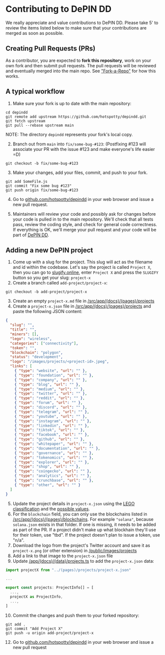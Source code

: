 # Contributing to DePIN DD

We really appreciate and value contributions to DePIN DD. Please take 5' to review the items listed below to make sure that your contributions are merged as soon as possible.

## Creating Pull Requests (PRs)

As a contributor, you are expected to **fork this repository**, work on your own fork and then submit pull requests. The pull requests will be reviewed and eventually merged into the main repo. See ["Fork-a-Repo"](https://help.github.com/articles/fork-a-repo/) for how this works.

## A typical workflow

1. Make sure your fork is up to date with the main repository:

```
cd depindd
git remote add upstream https://github.com/hotspotty/depindd.git
git fetch upstream
git pull --rebase upstream main
```

NOTE: The directory `depindd` represents your fork's local copy.

2. Branch out from `main` into `fix/some-bug-#123`:
   (Postfixing #123 will associate your PR with the issue #123 and make everyone's life easier =D)

```
git checkout -b fix/some-bug-#123
```

3. Make your changes, add your files, commit, and push to your fork.

```
git add SomeFile.js
git commit "Fix some bug #123"
git push origin fix/some-bug-#123
```

4. Go to [github.com/hotspotty/depindd](https://github.com/hotspotty/depindd) in your web browser and issue a new pull request.

5. Maintainers will review your code and possibly ask for changes before your code is pulled in to the main repository. We'll check that all tests pass, review the coding style, and check for general code correctness. If everything is OK, we'll merge your pull request and your code will be part of [DePIN DD](https://depindd.com).

## Adding a new DePIN project

1. Come up with a slug for the project. This slug will act as the filename and id within the codebase. Let's say the project is called `Project X`, then you can go to [slugify.online](https://slugify.online/), enter `Project X` and press the `SLUGIFY` button so you get your slug: `project-x`
2. Create a branch called `add-project/project-x`:

```shell
git checkout -b add-project/project-x
```

3. Create an empty `project-x.md` file in [/src/app/(docs)/(pages)/projects](</src/app/(docs)/(pages)/projects>)
4. Create a `project-x.json` file in [/src/app/(docs)/(pages)/projects](</src/app/(docs)/(pages)/projects>) and paste the following JSON content:

```json
{
  "slug": "",
  "title": "",
  "miners": [],
  "lego": "wireless",
  "categories": ["connectivity"],
  "token": "",
  "blockchain": "polygon",
  "status": "development",
  "logo": "/images/projects/<project-id>.jpeg",
  "links": [
    { "type": "website", "url": "" },
    { "type": "foundation", "url": "" },
    { "type": "company", "url": "" },
    { "type": "blog", "url": "" },
    { "type": "medium", "url": "" },
    { "type": "twitter", "url": "" },
    { "type": "reddit", "url": "" },
    { "type": "forum", "url": "" },
    { "type": "discord", "url": "" },
    { "type": "telegram", "url": "" },
    { "type": "youtube", "url": "" },
    { "type": "instagram", "url": "" },
    { "type": "linkedin", "url": "" },
    { "type": "tiktok", "url": "" },
    { "type": "facebook", "url": "" },
    { "type": "github", "url": "" },
    { "type": "whitepaper", "url": "" },
    { "type": "documentation", "url": "" },
    { "type": "governance", "url": "" },
    { "type": "tokenomics", "url": "" },
    { "type": "explorer", "url": "" },
    { "type": "shop", "url": "" },
    { "type": "coingecko", "url": "" },
    { "type": "analytics", "url": "" },
    { "type": "crunchbase", "url": "" },
    { "type": "other", "url": "" }
  ]
}
```

5. Update the project details in `project-x.json` using the [LEGO classification](https://depindd.com/about/depin-lego) and the [possible values](</src/app/(docs)/(data)/types.ts>).
6. For the `blockchain` field, you can only use the blockchains listed in [/src/app/(docs)/(pages)/blockchains](</src/app/(docs)/(pages)/blockchains>). For example `"solana"`, because `solana.json` exists in that folder. If one is missing, it needs to be added as part of the PR. If a project didn't make up what blockhain they'll use for their token, use "tbd". If the project doesn't plan to issue a token, use "n/a".
7. Download the logo from the project's Twitter account and save it as `project-x.png` (or other extension) in [/public/images/projects](/public/images/projects)
8. Add a link to that image to the `project-x.json` file
9. Update [/app/(docs)/(data)/projects.ts](</src/app/(docs)/(data)/projects.ts>) to add the `project-x.json` data:

```ts
import projectX from "../(pages)/projects/project-x.json"

...

export const projects: ProjectInfo[] = [
  ...,
  projectX as ProjectInfo,
  ...,
]
```

10. Commit the changes and push them to your forked repository:

```shell
git add .
git commit "Add Project X"
git push -u origin add-project/project-x
```

12. Go to [github.com/hotspotty/depindd](https://github.com/hotspotty/depindd) in your web browser and issue a new pull request
